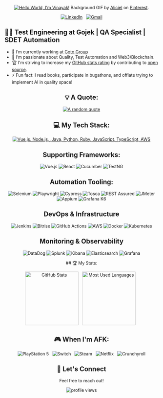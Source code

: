 <div align="center">

[![Hello World, I'm Vinayak!](header.gif)](https://github.com/vinayakkaladhar)
Background GIF by [Aliciel](https://www.pinterest.com/pin/5277724550564022/) on [Pinterest](https://www.pinterest.com/).

[![LinkedIn](https://skillicons.dev/icons?i=linkedin)](https://www.linkedin.com/in/vinayak-kaladhar-38064657/) &nbsp;
[![Gmail](https://skillicons.dev/icons?i=gmail)](mailto:vinayak.kaladhar@gmail.com?subject=Hello%20Vinayak,%20From%20Github)

</div>

  <h2>👨‍💻 Test Engineering at Gojek | QA Specialist | SDET Automation</h2>

- 🔭 I’m currently working at [Goto Group](https://www.linkedin.com/company/gotogroup/)
- 🌱 I’m passionate about Quality, Test Automation and Web3/Blockchain.
- 🏆 I'm striving to increase my [GitHub stats rating](#🏆-my-stats) by contributing to [open source](https://opensource.com/resources/what-open-source).
- ⚡ Fun fact: I read books, participate in bugathons, and offlate trying to implement AI in quality space!

<div align="center">

## 💡 A Quote:

[![A random quote](https://quotes-github-readme.vercel.app/api?type=horizontal&theme=dark)](https://github.com/piyushsuthar/github-readme-quotes)

## 💻 My Tech Stack:

[![Vue.js, Node.js, ,Java, Python, Ruby, JavaScript, TypeScript, AWS](https://skillicons.dev/icons?i=vue,nodejs,java,python,ruby,js,ts,aws)](https://skillicons.dev)

## Supporting Frameworks:
<p>
  <img src="https://img.shields.io/badge/Vue.js-4FC08D?style=for-the-badge&logo=vue.js&logoColor=white" alt="Vue.js" />
  <img src="https://img.shields.io/badge/React-20232A?style=for-the-badge&logo=react&logoColor=61DAFB" alt="React" />
  <img src="https://img.shields.io/badge/Cucumber-23D96C?style=for-the-badge&logo=cucumber&logoColor=white" alt="Cucumber" />
  <img src="https://img.shields.io/badge/TestNG-007396?style=for-the-badge&logo=java&logoColor=white" alt="TestNG" />
</p>

## Automation Tooling:
<p>
  <img src="https://img.shields.io/badge/Selenium-43B02A?style=for-the-badge&logo=selenium&logoColor=white" alt="Selenium" />
  <img src="https://img.shields.io/badge/Playwright-2EAD33?style=for-the-badge&logo=playwright&logoColor=white" alt="Playwright">
  <img src="https://img.shields.io/badge/Cypress-17202C?style=for-the-badge&logo=cypress&logoColor=white" alt="Cypress" />
  <img src="https://img.shields.io/badge/Tosca-0083CA?style=for-the-badge&logoColor=white" alt="Tosca" />
  <img src="https://img.shields.io/badge/REST_Assured-008FC7?style=for-the-badge&logo=java&logoColor=white" alt="REST Assured" />
  <img src="https://img.shields.io/badge/JMeter-D22128?style=for-the-badge&logo=apache&logoColor=white" alt="JMeter" />
  <img src="https://img.shields.io/badge/Appium-4727A0?style=for-the-badge&logo=appium&logoColor=white" alt="Appium">
  <img src="https://img.shields.io/badge/Grafana%20K6-7D64FF?style=for-the-badge&logo=k6&logoColor=white" alt="Grafana K6">
</p>

## DevOps & Infrastructure
<p>
  <img src="https://img.shields.io/badge/Jenkins-D24939?style=for-the-badge&logo=jenkins&logoColor=white" alt="Jenkins" />
  <img src="https://img.shields.io/badge/Bitrise-683D87?style=for-the-badge&logo=bitrise&logoColor=white" alt="Bitrise" />
  <img src="https://img.shields.io/badge/GitHub_Actions-2088FF?style=for-the-badge&logo=github-actions&logoColor=white" alt="GitHub Actions" />
  <img src="https://img.shields.io/badge/AWS-232F3E?style=for-the-badge&logo=amazon-aws&logoColor=white" alt="AWS" />
  <img src="https://img.shields.io/badge/Docker-2496ED?style=for-the-badge&logo=docker&logoColor=white" alt="Docker" />
  <img src="https://img.shields.io/badge/Kubernetes-326CE5?style=for-the-badge&logo=kubernetes&logoColor=white" alt="Kubernetes" />

## Monitoring & Observability
<p>
  <img src="https://img.shields.io/badge/DataDog-632CA6?style=for-the-badge&logo=datadog&logoColor=white" alt="DataDog" />
  <img src="https://img.shields.io/badge/Splunk-000000?style=for-the-badge&logo=splunk&logoColor=white" alt="Splunk" />
  <img src="https://img.shields.io/badge/Kibana-E8478B?style=for-the-badge&logo=kibana&logoColor=white" alt="Kibana">
  <img src="https://img.shields.io/badge/Elasticsearch-005571?style=for-the-badge&logo=elasticsearch&logoColor=white" alt="Elasticsearch">
  <img src="https://img.shields.io/badge/Grafana-F46800?style=for-the-badge&logo=grafana&logoColor=white" alt="Grafana" />
</p>
## 🏆 My Stats:

<p>
    <img height=175 alt="GitHub Stats" src="https://github-readme-stats.vercel.app/api?username=vinayakkaladhar&show_icons=true&count_private=true&theme=dark&include_all_commits=true"     />&nbsp;&nbsp;
    <img height=175 alt="Most Used Languages" src="https://github-readme-stats.vercel.app/api/top-langs/?username=vinayakkaladhar&layout=compact&theme=dark" />&nbsp;&nbsp;
</p>

## 🎮 When I'm AFK:

![PlayStation 5](https://img.shields.io/badge/Playstation%205-003791?style=for-the-badge&logo=playstation-5&logoColor=white) &nbsp;
![Switch](https://img.shields.io/badge/Switch-E60012?style=for-the-badge&logo=nintendo-switch&logoColor=white) &nbsp;
![Steam](https://img.shields.io/badge/steam-%23000000.svg?style=for-the-badge&logo=steam&logoColor=white) &nbsp;
![Netflix](https://img.shields.io/badge/Netflix-E50914?style=for-the-badge&logo=netflix&logoColor=white) &nbsp;
![Crunchyroll](https://img.shields.io/badge/Crunchyroll-F47521?style=for-the-badge&logo=crunchyroll&logoColor=white)

<div align="center">
  <h2>💬 Let's Connect</h2>
  <p>Feel free to reach out!</p>
  
  <p>
    <img src="https://komarev.com/ghpvc/?username=vinayakkaladhar&label=Profile%20views&color=0e75b6&style=flat" alt="profile views" />
  </p>
</div>
</div>
